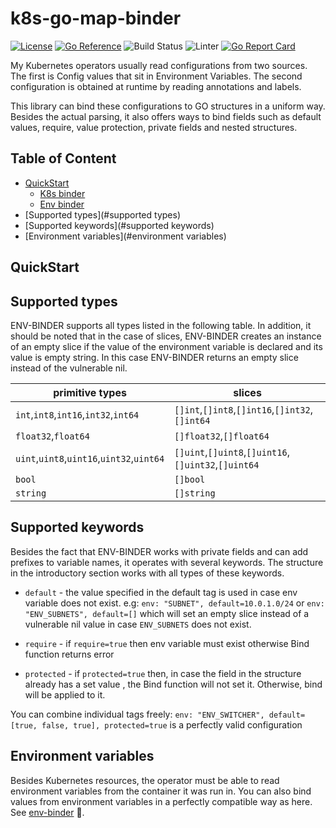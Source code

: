 # k8s-go-map-binder
[![License](http://img.shields.io/:license-apache-blue.svg)](http://www.apache.org/licenses/LICENSE-2.0.html)
[![Go Reference](https://pkg.go.dev/badge/github.com/AbsaOSS/k8s-map-binder.svg)](https://pkg.go.dev/github.com/AbsaOSS/k8s-map-binder?branch=master)
![Build Status](https://github.com/AbsaOSS/k8s-map-binder/actions/workflows/build.yaml/badge.svg?branch=master)
![Linter](https://github.com/AbsaOSS/k8s-map-binder/actions/workflows/lint.yaml/badge.svg?branch=master)
[![Go Report Card](https://goreportcard.com/badge/github.com/AbsaOSS/k8s-map-binder)](https://goreportcard.com/report/github.com/AbsaOSS/k8s-map-binder?branch=master)

My Kubernetes operators usually read configurations from two sources. The first is Config values that sit in 
Environment Variables. The second configuration is obtained at runtime by reading annotations and labels.

This library can bind these configurations to GO structures in a uniform way. Besides the actual parsing,
it also offers ways to bind fields such as default values, require, value protection, private fields and 
nested structures.

## Table of Content
- [QuickStart](#quickstart)
  - [K8s binder](#k8sbinder)
  - [Env binder](#envbinder)
- [Supported types](#supported types)
- [Supported keywords](#supported keywords)
- [Environment variables](#environment variables)

## QuickStart



## Supported types
ENV-BINDER supports all types listed in the following table.  In addition, it should be noted that in the case
of slices, ENV-BINDER creates an instance of an empty slice if the value of the environment variable is
declared and its value is empty string. In this case ENV-BINDER returns an empty slice instead of the vulnerable nil.

| primitive types | slices |
|---|---|
| `int`,`int8`,`int16`,`int32`,`int64` | `[]int`,`[]int8`,`[]int16`,`[]int32`,`[]int64` |
| `float32`,`float64` | `[]float32`,`[]float64` |
| `uint`,`uint8`,`uint16`,`uint32`,`uint64` | `[]uint`,`[]uint8`,`[]uint16`,`[]uint32`,`[]uint64` |
| `bool` | `[]bool` |
| `string` | `[]string` |

## Supported keywords
Besides the fact that ENV-BINDER works with private fields and can add prefixes to variable names, it
operates with several keywords. The structure in the introductory section works with all types
of these keywords.

- `default` - the value specified in the default tag is used in case env variable does not exist. e.g:
  `env: "SUBNET", default=10.0.1.0/24` or `env: "ENV_SUBNETS", default=[]` which will set an empty slice instead
  of a vulnerable nil value in case `ENV_SUBNETS` does not exist.

- `require` - if `require=true` then env variable must exist otherwise Bind function returns error

- `protected` - if `protected=true` then, in case the field in the structure already has a set value , the
  Bind function will not set it. Otherwise, bind will be applied to it.

You can combine individual tags freely: `env: "ENV_SWITCHER", default=[true, false, true], protected=true`
is a perfectly valid configuration

## Environment variables
Besides Kubernetes resources, the operator must be able to read environment variables from the container it 
was run in. You can also bind values from environment variables in a perfectly compatible way as here. 
See [env-binder](https://github.com/AbsaOSS/env-binder) 🚀.
